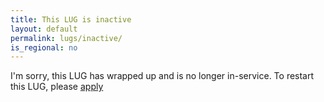 ```yaml
---
title: This LUG is inactive
layout: default
permalink: lugs/inactive/
is_regional: no
---
```

I'm sorry, this LUG has wrapped up and is no longer in-service. To restart this LUG, please [apply](/apply/)
